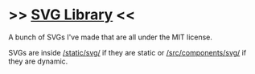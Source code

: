 
# >> [SVG Library](https://vulae.github.io/svg-library) <<

A bunch of SVGs I've made that are all under the MIT license.

SVGs are inside [/static/svg/](/static/svg/) if they are static or [/src/components/svg/](/src/components/svg/) if they are dynamic.
